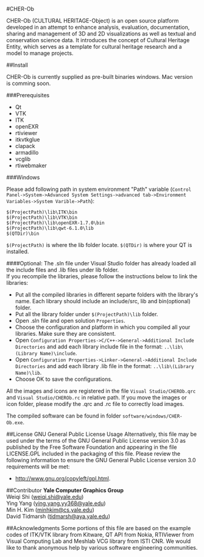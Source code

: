 #CHER-Ob  

CHER-Ob (CULTURAL HERITAGE-Object) is an open source platform developed in an attempt to enhance analysis, evaluation, documentation, sharing and management of 3D and 2D visualizations as well as textual and conservation science data.
It introduces the concept of Cultural Heritage Entity, which serves as a template for cultural heritage research and a model to manage projects.

##Install

CHER-Ob is currently supplied as pre-built binaries windows. Mac version is comming soon.

###Prerequisites
- Qt
- VTK
- ITK
- openEXR
- rtiviewer
- itkvtkglue
- clapack
- armadillo
- vcglib
- rtiwebmaker

###Windows

Please add following path in system environment "Path" variable (`Control Panel->System->Advanced System Settings->advanced tab->Environment Variables->System Varible->Path`): <br />

```
$(ProjectPath)\lib\ITK\bin
$(ProjectPath)\lib\VTK\bin
$(ProjectPath)\lib\openEXR-1.7.0\bin
$(ProjectPath)\lib\qwt-6.1.0\lib
$(QTDir)\bin
```

`$(ProjectPath)` is where the lib folder locate. 
`$(QTDir)` is where your QT is installed.

####Optional:
The .sln file under Visual Studio folder has already loaded all the include files and .lib files under lib folder.<br />
If you recompile the libraries, please follow the instructions below to link the libraries:<br />
- Put all the compiled libraries in different separte folders with the library's name. Each library should include an include/src, lib and bin(optional) folder.<br />
- Put all the library folder under `$(ProjectPath)\lib` folder.<br />
- Open .sln file and open solution `Properties`.<br />
- Choose the configuration and platform in which you compiled all your libraries. Make sure they are consistent.
- Open `Configuration Properties->C/C++->General->Additional Include Directories` and add each library include file in the format: `..\lib\(Library Name)\include`.<br />
- Open `Configuration Properties->Linker->General->Additional Include Directories` and add each library .lib file in the format: `..\lib\(Library Name)\lib`.<br />
- Choose OK to save the configurations.<br />

All the images and icons are registered in the file `Visual Studio/CHEROb.qrc` and `Visual Studio/CHEROb.rc` in relative path. If you move the images or icon folder, please modify the .qrc and .rc file to correctly load images.

The compiled software can be found in folder `software/windows/CHER-Ob.exe`.

##License
GNU General Public License Usage
Alternatively, this file may be used under the terms of the GNU General Public License version 3.0 as published by the Free Software Foundation and appearing in the file LICENSE.GPL included in the packaging of this file. Please review the following information to ensure the GNU General Public License version 3.0 requirements will be met:
* http://www.gnu.org/copyleft/gpl.html.


##Contributor
**Yale Computer Graphics Group**<br />
Weiqi Shi (weiqi.shi@yale.edu)<br />
Ying Yang (ying.yang.yy368@yale.edu)<br />
Min H. Kim (minhkim@cs.yale.edu)<br />
David Tidmarsh (tidmarsh@aya.yale.edu)<br />

##Acknowledgments
Some portions of this file are based on the example codes of ITK/VTK library from Kitware, QT API from Nokia, RTIViewer from Visual Computing Lab and Meshlab VCG library from ISTI CNR. We would like to thank anonymous help by various software engineering communities.